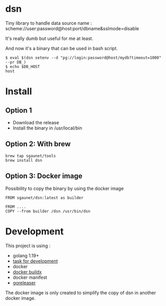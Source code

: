 # dsn

Tiny library to handle data source name : scheme://user:password@host:port/dbname&sslmode=disable

It's really dumb but useful for me at least.


And now it's a binary that can be used in bash script.

```
$ eval $(dsn setenv --d "pg://login:password@host/mydb?timeout=1000"  --pr DB_)
$ echo $DB_HOST
host
```

# Install

## Option 1

* Download the release
* Install the binary in /usr/local/bin 

## Option 2: With brew

```
brew tap sgaunet/tools
brew install dsn
```

## Option 3: Docker image

Possibility to copy the binary by using the docker image

```
FROM sgaunet/dsn:latest as builder

FROM ....
COPY --from builder /dsn /usr/bin/dsn
```

# Development


This project is using :

* golang 1.19+
* [task for development](https://taskfile.dev/#/)
* docker
* [docker buildx](https://github.com/docker/buildx)
* docker manifest
* [goreleaser](https://goreleaser.com/)

The docker image is only created to simplify the copy of dsn in another docker image.


